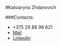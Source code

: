 #Katsiaryna Zhdanovich

###Contacts:
* +375 29 88 98 621
* [Mail](mailto:zhdanovichkat@gmail.com)
* [Linkedin](https://www.linkedin.com/in/katsiaryna-zhdanovich/)